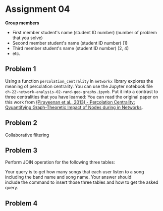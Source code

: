 # Assignment 04

**Group members**
- First member student's name (student ID number) (number of problem that you solve)
- Second member student's name (student ID number) (1)
- Third member student's name (student ID number) (2, 4)
- etc.


## Problem 1
Using a function `percolation_centrality` in `networkx` library explores 
the meaning of percolation centrality. You can use the Jupyter notebook file   
`ch-22-network-analysis-02-rand-geo-graphs.ipynb`. Put it into a contrast to 
three centralities that you have learned: 
You can read the original paper on this work from [(Piraveenan et al., 2013) - 
Percolation Centrality: Qyuantifying Graph-Theoretic Impact of Nodes during 
in Networks](https://journals.plos.org/plosone/article?id=10.1371/journal.pone.0053095).


## Problem 2
Collaborative filtering

## Problem 3
Perform JOIN operation for the following three tables:

Your query is to get how many songs that each user listen to a song
including the band name and song name.
Your answer should    
include the command to insert those three tables and how to get the asked query.

## Problem 4
